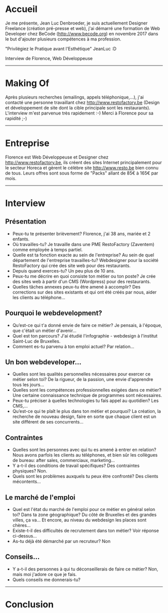 # Accueil

Je me présente, Jean Luc Denbroeder, je suis actuellement Designer Freelance (création pré-presse et web), j'ai démarré une formation de Web Developer chez BeCode (http://www.becode.org) en novembre 2017 dans le but d'ajouter plusieurs compétences à ma profession. 

"Privilégiez le Pratique avant l'Esthétique" JeanLuc :D

Interview de Florence, Web Développeuse

*************************

# Making Of

Après plusieurs recherches (emailings, appels téléphonique,...), j'ai contacté une personne travaillant chez http://www.restofactory.be (Design et développement de site dont la cible principale sont les restaurants). L'interview m'est parvenue très rapidement :-) Merci à Florence pour sa rapidité ;-)

*************************

# Entreprise

Florence est Web Développeuse et Designer chez http://www.restofactory.be, ils créent des sites Internet principalement pour le secteur Horeca et gèrent le célèbre site http://www.resto.be bien connu de tous.
Leurs offres sont sous forme de "Packs" allant de 85€ à 165€ par mois.

*************************

# Interview

## Présentation

* Peux-tu te présenter brièvement?
Florence, j'ai 38 ans, mariée et 2 enfants.
* Où travailles-tu? 
Je travaille dans une PME RestoFactory (Zaventem) comme employée à temps partiel.
* Quelle est ta fonction exacte au sein de l'entreprise? Au sein de quel département de l'entreprise travailles-tu?
Webdesigner pour la société RestoFactory qui crée des site web pour des restaurants.
* Depuis quand exerces-tu?
Un peu plus de 10 ans.
* Peux-tu me décrire en quoi consiste ton métier ou ton poste?
Je crée des sites web à partir d'un CMS (Wordpress) pour des restaurants.
* Quelles tâches annexes peux-tu être amené à accomplir?
Des corrections sur des sites existants et qui ont été créés par nous, aider les clients au téléphone…

## Pourquoi le webdevelopment?

* Qu’est-ce qui t'a donné envie de faire ce métier?
Je pensais, à l'époque, que c'était un métier d'avenir…
* Quel est ton parcours? 
J'ai étudié l'infographie - webdesign à l'institut Saint-Luc de Bruxelles.
* Comment es-tu parvenu à ton emploi actuel?
Par relation...

## Un bon webdeveloper...

* Quelles sont les qualités personnelles nécessaires pour exercer ce métier selon toi?
De la rigueur, de la passion, une envie d'apprendre tous les jours...
* Quelles sont les compétences professionnelles exigées dans ce métier?
Une certaine connaissance technique de programmes sont nécessaires.
* Peux-tu préciser à quelles technologies tu fais appel au quotidien?
Les CMS,...
* Qu’est-ce qui te plaît le plus dans ton métier et pourquoi?
La création, la recherche de nouveau design, faire en sorte que chaque client est un site différent de ses concurrents...

## Contraintes

* Quelles sont les personnes avec qui tu es amené à entrer en relation?
Nous avons parfois les clients au téléphones, et bien sûr les collègues de bureau: after sales, commerciaux, marketing...
* Y a-t-il des conditions de travail spécifiques? Des contraintes physiques?
Non.
* Quels sont les problèmes auxquels tu peux être confronté?
Des clients mécontents...

## Le marché de l'emploi

* Quel est l'état du marché de l'emploi pour ce métier en général selon toi? Dans ta zone géographique?
Du côté de Bruxelles et des grandes villes, ça va... Et encore, au niveau du webdesign les places sont chères...
* Existe-t-il des difficultés de recrutement dans ton métier?
Voir réponse ci-dessus...
* As-tu déjà été démarché par un recruteur?
Non

## Conseils...

* Y a-t-il des personnes à qui tu déconseillerais de faire ce métier?
Non, mais moi j'adore ce que je fais.
* Quels conseils me donnerais-tu?


*************************

# Conclusion


